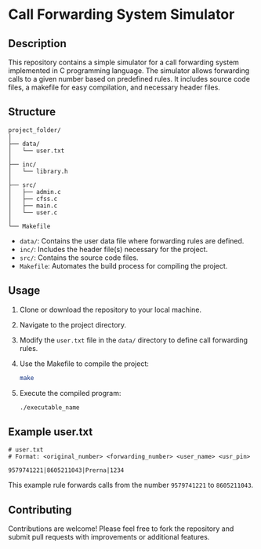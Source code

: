 # Call Forwarding System Simulator

## Description
This repository contains a simple simulator for a call forwarding system implemented in C programming language. The simulator allows forwarding calls to a given number based on predefined rules. It includes source code files, a makefile for easy compilation, and necessary header files.

## Structure

```
project_folder/
│
├── data/
│   └── user.txt
│
├── inc/
│   └── library.h
│
├── src/
│   ├── admin.c
│   ├── cfss.c
│   ├── main.c
│   └── user.c
│
└── Makefile
```

- `data/`: Contains the user data file where forwarding rules are defined.
- `inc/`: Includes the header file(s) necessary for the project.
- `src/`: Contains the source code files.
- `Makefile`: Automates the build process for compiling the project.

## Usage

1. Clone or download the repository to your local machine.
2. Navigate to the project directory.
3. Modify the `user.txt` file in the `data/` directory to define call forwarding rules.
4. Use the Makefile to compile the project:

    ```bash
    make
    ```

5. Execute the compiled program:

    ```bash
    ./executable_name
    ```

## Example user.txt
```plaintext
# user.txt
# Format: <original_number> <forwarding_number> <user_name> <usr_pin>

9579741221|8605211043|Prerna|1234
```
This example rule forwards calls from the number `9579741221` to `8605211043`.

## Contributing
Contributions are welcome! Please feel free to fork the repository and submit pull requests with improvements or additional features.

